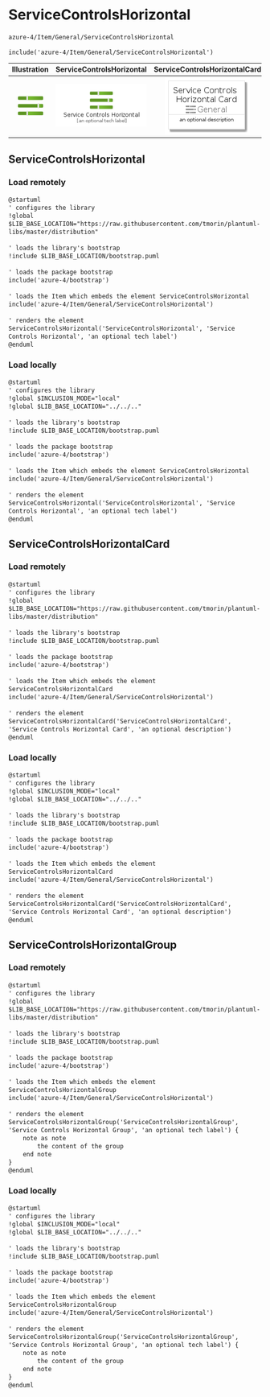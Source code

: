 # ServiceControlsHorizontal


```text
azure-4/Item/General/ServiceControlsHorizontal
```

```text
include('azure-4/Item/General/ServiceControlsHorizontal')
```



| Illustration | ServiceControlsHorizontal | ServiceControlsHorizontalCard | ServiceControlsHorizontalGroup |
| :---: | :---: | :---: | :---: |
| ![illustration for Illustration](../../../azure-4/Item/General/ServiceControlsHorizontal.png) | ![illustration for ServiceControlsHorizontal](../../../azure-4/Item/General/ServiceControlsHorizontal.Local.png) | ![illustration for ServiceControlsHorizontalCard](../../../azure-4/Item/General/ServiceControlsHorizontalCard.Local.png) | ![illustration for ServiceControlsHorizontalGroup](../../../azure-4/Item/General/ServiceControlsHorizontalGroup.Local.png) |




## ServiceControlsHorizontal

### Load remotely
```plantuml
@startuml
' configures the library
!global $LIB_BASE_LOCATION="https://raw.githubusercontent.com/tmorin/plantuml-libs/master/distribution"

' loads the library's bootstrap
!include $LIB_BASE_LOCATION/bootstrap.puml

' loads the package bootstrap
include('azure-4/bootstrap')

' loads the Item which embeds the element ServiceControlsHorizontal
include('azure-4/Item/General/ServiceControlsHorizontal')

' renders the element
ServiceControlsHorizontal('ServiceControlsHorizontal', 'Service Controls Horizontal', 'an optional tech label')
@enduml
```

### Load locally
```plantuml
@startuml
' configures the library
!global $INCLUSION_MODE="local"
!global $LIB_BASE_LOCATION="../../.."

' loads the library's bootstrap
!include $LIB_BASE_LOCATION/bootstrap.puml

' loads the package bootstrap
include('azure-4/bootstrap')

' loads the Item which embeds the element ServiceControlsHorizontal
include('azure-4/Item/General/ServiceControlsHorizontal')

' renders the element
ServiceControlsHorizontal('ServiceControlsHorizontal', 'Service Controls Horizontal', 'an optional tech label')
@enduml
```

## ServiceControlsHorizontalCard

### Load remotely
```plantuml
@startuml
' configures the library
!global $LIB_BASE_LOCATION="https://raw.githubusercontent.com/tmorin/plantuml-libs/master/distribution"

' loads the library's bootstrap
!include $LIB_BASE_LOCATION/bootstrap.puml

' loads the package bootstrap
include('azure-4/bootstrap')

' loads the Item which embeds the element ServiceControlsHorizontalCard
include('azure-4/Item/General/ServiceControlsHorizontal')

' renders the element
ServiceControlsHorizontalCard('ServiceControlsHorizontalCard', 'Service Controls Horizontal Card', 'an optional description')
@enduml
```

### Load locally
```plantuml
@startuml
' configures the library
!global $INCLUSION_MODE="local"
!global $LIB_BASE_LOCATION="../../.."

' loads the library's bootstrap
!include $LIB_BASE_LOCATION/bootstrap.puml

' loads the package bootstrap
include('azure-4/bootstrap')

' loads the Item which embeds the element ServiceControlsHorizontalCard
include('azure-4/Item/General/ServiceControlsHorizontal')

' renders the element
ServiceControlsHorizontalCard('ServiceControlsHorizontalCard', 'Service Controls Horizontal Card', 'an optional description')
@enduml
```

## ServiceControlsHorizontalGroup

### Load remotely
```plantuml
@startuml
' configures the library
!global $LIB_BASE_LOCATION="https://raw.githubusercontent.com/tmorin/plantuml-libs/master/distribution"

' loads the library's bootstrap
!include $LIB_BASE_LOCATION/bootstrap.puml

' loads the package bootstrap
include('azure-4/bootstrap')

' loads the Item which embeds the element ServiceControlsHorizontalGroup
include('azure-4/Item/General/ServiceControlsHorizontal')

' renders the element
ServiceControlsHorizontalGroup('ServiceControlsHorizontalGroup', 'Service Controls Horizontal Group', 'an optional tech label') {
    note as note
        the content of the group
    end note
}
@enduml
```

### Load locally
```plantuml
@startuml
' configures the library
!global $INCLUSION_MODE="local"
!global $LIB_BASE_LOCATION="../../.."

' loads the library's bootstrap
!include $LIB_BASE_LOCATION/bootstrap.puml

' loads the package bootstrap
include('azure-4/bootstrap')

' loads the Item which embeds the element ServiceControlsHorizontalGroup
include('azure-4/Item/General/ServiceControlsHorizontal')

' renders the element
ServiceControlsHorizontalGroup('ServiceControlsHorizontalGroup', 'Service Controls Horizontal Group', 'an optional tech label') {
    note as note
        the content of the group
    end note
}
@enduml
```

